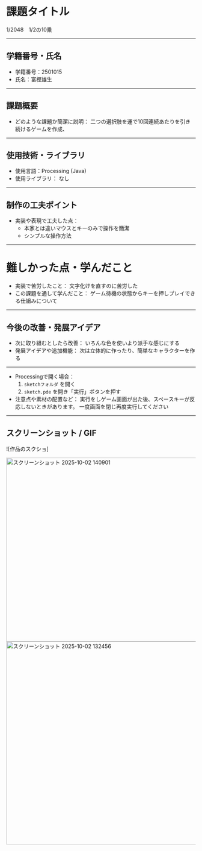 # 課題タイトル
1/2048　1/2の10乗

---

## 学籍番号・氏名
- 学籍番号：2501015
- 氏名：富樫雄生

---

## 課題概要
- どのような課題か簡潔に説明：
  二つの選択肢を運で10回連続あたりを引き続けるゲームを作成、

---

## 使用技術・ライブラリ
- 使用言語：Processing (Java)
- 使用ライブラリ：
  なし

---

## 制作の工夫ポイント
- 実装や表現で工夫した点：
  - 本家とは違いマウスとキーのみで操作を簡潔
  - シンプルな操作方法

---

# 難しかった点・学んだこと
- 実装で苦労したこと：
 文字化けを直すのに苦労した
- この課題を通して学んだこと：
 ゲーム待機の状態からキーを押しプレイできる仕組みについて

---

## 今後の改善・発展アイデア
- 次に取り組むとしたら改善：
  いろんな色を使いより派手な感じにする
- 発展アイデアや追加機能：
  次は立体的に作ったり、簡単なキャラクターを作る

---

- Processingで開く場合：
  1. `sketchフォルダ` を開く
  2.  `sketch.pde` を開き「実行」ボタンを押す
- 注意点や素材の配置など：
  実行をしゲーム画面が出た後、スペースキーが反応しないときがあります。
  一度画面を閉じ再度実行してください
---

## スクリーンショット / GIF
![作品のスクショ] 

<img width="720" height="488" alt="スクリーンショット 2025-10-02 140901" src="https://github.com/user-attachments/assets/65f778c6-cb47-49f6-b34b-c2a778cf6261" />

<img width="751" height="539" alt="スクリーンショット 2025-10-02 132456" src="https://github.com/user-attachments/assets/cd3d0e99-6600-4ce7-be6f-1a190093bdd4" />
